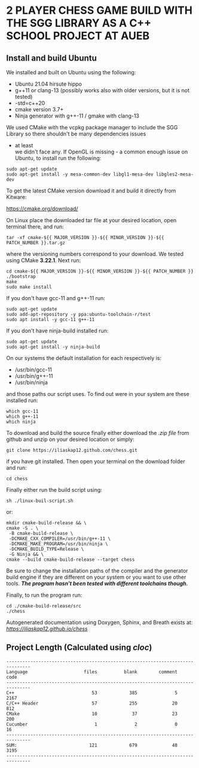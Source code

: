 # 2 PLAYER CHESS GAME BUILD WITH THE SGG LIBRARY AS A C++ SCHOOL PROJECT AT AUEB

## Install and build Ubuntu

We installed and built on Ubuntu using the following:

- Ubuntu 21.04 hirsute hippo
- g++11 or clang-13 (possibly works also with older versions, but it is not tested)
- -std=c++20
- cmake version 3.7+
- Ninja generator with g++-11 / gmake with clang-13

We used CMake with the vcpkg package manager to include the SGG Library so there shouldn't be many dependencies issues

- at least  
  we didn't face any. If OpenGL is missing - a common enough issue on Ubuntu, to install run the following:

```
sudo apt-get update
sudo apt-get install -y mesa-common-dev libgl1-mesa-dev libgles2-mesa-dev
```

To get the latest CMake version download it and build it directly from Kitware:

https://cmake.org/download/

On Linux place the downloaded tar file at your desired location, open terminal there, and run:

```
tar -xf cmake-${{ MAJOR_VERSION }}-${{ MINOR_VERSION }}-${{ PATCH_NUMBER }}.tar.gz
```

where the versioning numbers correspond to your download. We tested using CMake **3.22.1**. Next run:

```
cd cmake-${{ MAJOR_VERSION }}-${{ MINOR_VERSION }}-${{ PATCH_NUMBER }}
./bootstrap
make
sudo make install
```

If you don't have gcc-11 and g++-11 run:

```
sudo apt-get update
sudo add-apt-repository -y ppa:ubuntu-toolchain-r/test
sudo apt install -y gcc-11 g++-11
```

If you don't have ninja-build installed run:

```
sudo apt-get update
sudo apt-get install -y ninja-build
```

On our systems the default installation for each respectively is:

- /usr/bin/gcc-11
- /usr/bin/g++-11
- /usr/bin/ninja

and those paths our script uses. To find out were in your system are these installed run:

```
which gcc-11
which g++-11
which ninja
```

To download and build the source finally either download the *.zip file* from github and unzip on your desired location
or simply:

```
git clone https://iliaskap12.github.com/chess.git
```

if you have git installed. Then open your terminal on the download folder and run:

```
cd chess
```

Finally either run the build script using:

```
sh ./linux-buil-script.sh
```

or:

```
mkdir cmake-build-release && \
cmake -S . \
 -B cmake-build-release \
 -DCMAKE_CXX_COMPILER=/usr/bin/g++-11 \
 -DCMAKE_MAKE_PROGRAM=/usr/bin/ninja \
 -DCMAKE_BUILD_TYPE=Release \
 -G Ninja && \
cmake --build cmake-build-release --target chess
```

Be sure to change the installation paths of the compiler and the generator build engine if they are different on your
system or you want to use other tools. ***The program hasn't been tested with different toolchains though.***

Finally, to run the program run:

```
cd ./cmake-build-release/src 
./chess
```

Autogenerated documentation using Doxygen, Sphinx, and Breath exists at:
*https://iliaskap12.github.io/chess*

## Project Length (Calculated using ***cloc***)

```asciidoc
-------------------------------------------------------------------------------
Language                     files          blank        comment           code
-------------------------------------------------------------------------------
C++                             53            385              5           2167
C/C++ Header                    57            255             20            812
CMake                           10             37             23            200
Cucumber                         1              2              0             16
-------------------------------------------------------------------------------
SUM:                           121            679             48           3195
-------------------------------------------------------------------------------
```
